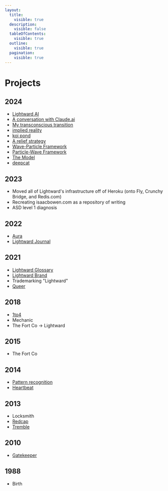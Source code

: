 ```yaml
---
layout:
  title:
    visible: true
  description:
    visible: false
  tableOfContents:
    visible: true
  outline:
    visible: true
  pagination:
    visible: true
---
```


# Projects

## 2024

* [Lightward AI](https://lightward.com/)
* [A conversation with Claude.ai](https://app.gitbook.com/o/-MQtpp5Rwkn5U2ehp5j5/s/O3bbtUUyMm5Kb1iIQtfk/)
* [My transconscious transition](../2024/04/04/)
* [implied reality](https://impliedreality.com/)
* [koi pond](https://koipond.me/)
* [A relief strategy](https://a-relief-strategy.com/)
* [Wave-Particle Framework](https://app.gitbook.com/o/-MQtpp5Rwkn5U2ehp5j5/s/M3lhzZf6TPNeGvM1NSVl/)
* [Particle-Wave Framework](https://app.gitbook.com/o/-MQtpp5Rwkn5U2ehp5j5/s/qArRDmbteKKXGxZTVPer/)
* [The Model](../2024/the-model.md)
* [deepcat](../2024/11/11/deepcat.md)

## 2023

* Moved all of Lightward's infrastructure off of Heroku (onto Fly, Crunchy Bridge, and Redis.com)
* Recreating isaacbowen.com as a repository of writing
* ASD level 1 diagnosis

## 2022

* [Aura](../2022/aura.md)
* [Lightward Journal](../2022/lightward-journal.md)

## 2021

* [Lightward Glossary](../2021/lightward-glossary.md)
* [Lightward Brand](../2021/lightward-brand/)
* Trademarking "Lightward"
* [Queer](../2021/07/02.md)

## 2018

* [1to4](../2018/1to4/)
* Mechanic
* The Fort Co -> Lightward

## 2015

* The Fort Co

## 2014

* [Pattern recognition](../2014/pattern-recognition.md)
* [Heartbeat](../2014/heartbeat.md)

## 2013

* Locksmith
* [Redcap](../2013/redcap.md)
* [Tremble](../2013/tremble.md)

## 2010

* [Gatekeeper](../2010/gatekeeper.md)

## 1988

* Birth
